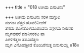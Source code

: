 +++
title = "018 ಉಗಿದು ಬಿಸುಟನು"

+++
ಉಗಿದು ಬಿಸುಟನು ಸರಳ ಮಗ್ಗುಲ  
ಮಗುಚಿ ನೆತ್ತರ ಹೊನಲಿನೀಚೆಗೆ   
ತೆಗೆದು ತೊಳೆತೊಳೆದೊರಸಿದನು ಸಗ್ಗಳೆಯ ನೀರಿನಲಿ   
ಮೃಗವಹರೆ ಮಾನಿಸರಕಟ ಪಾ  
ಪಿಗಳಿಗೆತ್ತಣ ತಪವಿದೆತ್ತಣ  
ಮೃಗ ವಿನೋದಕ್ರೀಡೆ ಕೊಂದಿರೆನುತ್ತ ಬಿಸುಸುಯ್ದ     ॥18॥
